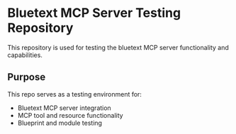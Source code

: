 # Bluetext MCP Server Testing Repository

This repository is used for testing the bluetext MCP server functionality and capabilities.

## Purpose

This repo serves as a testing environment for:
- Bluetext MCP server integration
- MCP tool and resource functionality
- Blueprint and module testing


